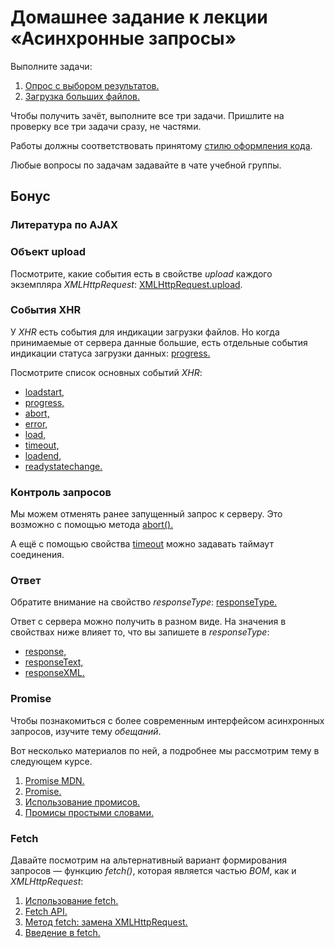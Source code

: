 # Домашнее задание к лекции «Асинхронные запросы»

Выполните задачи:

1. [Опрос с выбором результатов.](./poll)
2. [Загрузка больших файлов.](./progressbar)

Чтобы получить зачёт, выполните все три задачи. Пришлите на проверку все три задачи сразу, не частями.

Работы должны соответствовать принятому [стилю оформления кода](https://github.com/netology-code/codestyle).

Любые вопросы по задачам задавайте в чате учебной группы.

## Бонус

### Литература по AJAX

### Объект upload

Посмотрите, какие события есть в свойстве *upload* каждого 
экземпляра *XMLHttpRequest*: 
[XMLHttpRequest.upload](https://developer.mozilla.org/ru/docs/Web/API/XMLHttpRequest/upload).

### События XHR

У *XHR* есть события для индикации загрузки файлов. Но когда принимаемые от сервера данные большие, есть отдельные
события индикации статуса загрузки данных:
[progress.](https://developer.mozilla.org/ru/docs/Web/Events/progress)

Посмотрите список основных событий *XHR*:

* [loadstart,](https://developer.mozilla.org/ru/docs/Web/Events/loadstart)
* [progress,](https://developer.mozilla.org/ru/docs/Web/Events/progress)
* [abort,](https://developer.mozilla.org/ru/docs/Web/Events/abort)
* [error,](https://developer.mozilla.org/ru/docs/Web/Events/error)
* [load,](https://developer.mozilla.org/ru/docs/Web/Events/load)
* [timeout,](https://developer.mozilla.org/ru/docs/Web/Events/timeout)
* [loadend,](https://developer.mozilla.org/ru/docs/Web/Events/loadend)
* [readystatechange.](https://developer.mozilla.org/ru/docs/Web/Events/readystatechange)

### Контроль запросов 

Мы можем отменять ранее запущенный запрос к серверу. Это возможно с помощью метода 
[abort().](https://developer.mozilla.org/ru/docs/Web/API/XMLHttpRequest/abort)

А ещё с помощью свойства
[timeout](https://developer.mozilla.org/ru/docs/Web/API/XMLHttpRequest/timeout) можно задавать таймаут соединения.

### Ответ

Обратите внимание на свойство *responseType*:
[responseType.](https://developer.mozilla.org/ru/docs/Web/API/XMLHttpRequest/responseType)

Ответ с сервера можно получить в разном виде. На значения в свойствах ниже
влияет то, что вы запишете в *responseType*:

* [response,](https://developer.mozilla.org/ru/docs/Web/API/XMLHttpRequest/response)
* [responseText,](https://developer.mozilla.org/ru/docs/Web/API/XMLHttpRequest/responseText)
* [responseXML.](https://developer.mozilla.org/ru/docs/Web/API/XMLHttpRequest/responseXML)

### Promise

Чтобы познакомиться с более современным интерфейсом асинхронных 
запросов, изучите тему *обещаний*.

Вот несколько материалов по ней, а подробнее мы рассмотрим тему в следующем курсе.

1. [Promise MDN.](https://developer.mozilla.org/ru/docs/Web/JavaScript/Reference/Global_Objects/Promise)
2. [Promise.](https://learn.javascript.ru/promise)
3. [Использование промисов.](https://developer.mozilla.org/ru/docs/Web/JavaScript/Guide/Ispolzovanie_promisov)
4. [Промисы простыми словами.](https://medium.com/web-standards/promises-explained-caee4c9b86d0)

### Fetch

Давайте посмотрим на альтернативный вариант формирования запросов — функцию *fetch()*,
которая является частью *BOM*, как и *XMLHttpRequest*:

1. [Использование fetch.](https://developer.mozilla.org/ru/docs/Web/API/Fetch_API/Using_Fetch)
2. [Fetch API.](https://developer.mozilla.org/ru/docs/Web/API/Fetch_API)
3. [Метод fetch: замена XMLHttpRequest.](https://learn.javascript.ru/fetch)
4. [Введение в fetch.](https://habr.com/ru/post/252941/)
